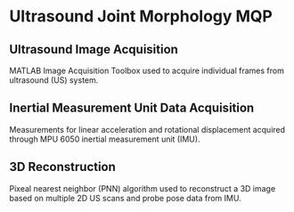 # Ultrasound Joint Morphology MQP

## Ultrasound Image Acquisition
MATLAB Image Acquisition Toolbox used to acquire individual frames from ultrasound (US) system.

## Inertial Measurement Unit Data Acquisition
Measurements for linear acceleration and rotational displacement acquired through MPU 6050 inertial measurement unit (IMU).

## 3D Reconstruction
Pixeal nearest neighbor (PNN) algorithm used to reconstruct a 3D image based on multiple 2D US scans and probe pose data from IMU. 
